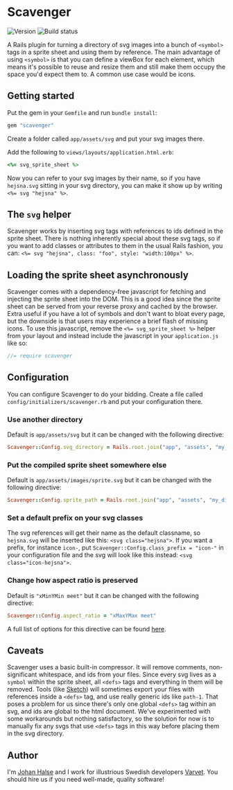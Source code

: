 # Scavenger

![](https://img.shields.io/gem/v/scavenger.svg "Version") ![](https://img.shields.io/travis/johanhalse/scavenger.svg "Build status")

A Rails plugin for turning a directory of svg images into a bunch of `<symbol>` tags in a sprite sheet and using them by reference. The main advantage of using `<symbol>` is that you can define a viewBox for each element, which means it's possible to reuse and resize them and still make them occupy the space you'd expect them to. A common use case would be icons.


## Getting started

Put the gem in your `Gemfile` and run `bundle install`:
```ruby
gem "scavenger"
```

Create a folder called `app/assets/svg` and put your svg images there.

Add the following to `views/layouts/application.html.erb`:
```ruby
<%= svg_sprite_sheet %>
```

Now you can refer to your svg images by their name, so if you have `hejsna.svg` sitting in your svg directory, you can make it show up by writing `<%= svg "hejsna" %>`.


## The `svg` helper

Scavenger works by inserting svg tags with references to ids defined in the sprite sheet. There is nothing inherently special about these svg tags, so if you want to add classes or attributes to them in the usual Rails fashion, you can: `<%= svg "hejsna", class: "foo", style: "width:100px" %>`.


## Loading the sprite sheet asynchronously

Scavenger comes with a dependency-free javascript for fetching and injecting the sprite sheet into the DOM. This is a  good idea since the sprite sheet can be served from your reverse proxy and cached by the browser. Extra useful if you have a lot of symbols and don't want to bloat every page, but the downside is that users may experience a brief flash of missing icons. To use this javascript, remove the `<%= svg_sprite_sheet %>` helper from your layout and instead include the javascript in your `application.js` like so:
```javascript
//= require scavenger
```


## Configuration

You can configure Scavenger to do your bidding. Create a file called `config/initializers/scavenger.rb` and put your configuration there.


### Use another directory

Default is `app/assets/svg` but it can be changed with the following directive:
```ruby
Scavenger::Config.svg_directory = Rails.root.join("app", "assets", "my_directory")
```


### Put the compiled sprite sheet somewhere else

Default is `app/assets/images/sprite.svg` but it can be changed with the following directive:
```ruby
Scavenger::Config.sprite_path = Rails.root.join("app", "assets", "my_directory", "my_file.svg")
```


### Set a default prefix on your svg classes

The svg references will get their name as the default classname, so `hejsna.svg` will be inserted like this: `<svg class="hejsna">`. If you want a prefix, for instance `icon-`, put `Scavenger::Config.class_prefix = "icon-"` in your configuration file and the svg will look like this instead: `<svg class="icon-hejsna">`.


### Change how aspect ratio is preserved

Default is `"xMinYMin meet"` but it can be changed with the following directive:
```ruby
Scavenger::Config.aspect_ratio = "xMaxYMax meet"
```

A full list of options for this directive can be found [here](https://developer.mozilla.org/en/docs/Web/SVG/Attribute/preserveAspectRatio).


## Caveats

Scavenger uses a basic built-in compressor. It will remove comments, non-significant whitespace, and ids from your files. Since every svg lives as a `symbol` within the sprite sheet, all `<defs>` tags and everything in them will be removed. Tools (like [Sketch](https://www.sketchapp.com)) will sometimes export your files with references inside a `<defs>` tag, and use really generic ids like `path-1`. That poses a problem for us since there's only one global `<defs>` tag within an svg, and ids are global to the html document. We've experimented with some workarounds but nothing satisfactory, so the solution for now is to manually fix any svgs that use `<defs>` tags in this way before placing them in the svg directory.


## Author

I'm [Johan Halse](https://twitter.com/hejsna) and I work for illustrious Swedish developers [Varvet](https://www.varvet.com). You should hire us if you need well-made, quality software!

